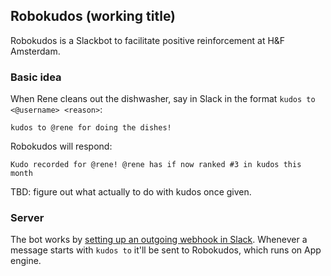 ## Robokudos (working title)

Robokudos is a Slackbot to facilitate positive reinforcement at H&F Amsterdam.

### Basic idea

When Rene cleans out the dishwasher, say in Slack in the format `kudos to <@username> <reason>`:

    kudos to @rene for doing the dishes!

Robokudos will respond:

    Kudo recorded for @rene! @rene has if now ranked #3 in kudos this month

TBD: figure out what actually to do with kudos once given.

### Server

The bot works by [setting up an outgoing webhook in Slack](https://hackersfounders.slack.com/services/new/outgoing-webhook). Whenever a message starts with `kudos to` it'll be sent to Robokudos, which runs on App engine.
